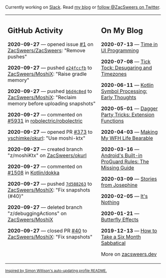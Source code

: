 Currently working on [Slack](https://slack.com/). Read [my blog](https://zacsweers.dev/) or [follow @ZacSweers on Twitter](https://twitter.com/ZacSweers).

<table><tr><td valign="top" width="60%">

## GitHub Activity
<!-- githubActivity starts -->
**2020-09-27** — opened issue [#1](https://api.github.com/repos/ZacSweers/ZacSweers/issues/1) on [ZacSweers/ZacSweers](https://api.github.com/repos/ZacSweers/ZacSweers): "Remove pushes"

**2020-09-27** — pushed [`e24fccfb`](https://github.com/ZacSweers/MoshiX/commit/e24fccfb53090d41e2876efc6d32b5c08645777d) to [ZacSweers/MoshiX](https://api.github.com/repos/ZacSweers/MoshiX): "Raise gradle memory"

**2020-09-27** — pushed [`b6d4c8ed`](https://github.com/ZacSweers/MoshiX/commit/b6d4c8ed1e9429b7fa27fe5064aca9ba6026be1b) to [ZacSweers/MoshiX](https://api.github.com/repos/ZacSweers/MoshiX): "Reclaim memory before uploading snapshots"

**2020-09-27** — commented on [#5931](https://github.com/robolectric/robolectric/issues/5931#issuecomment-699690613) in [robolectric/robolectric](https://api.github.com/repos/robolectric/robolectric)

**2020-09-27** — opened PR [#373](https://api.github.com/repos/yschimke/okurl/pulls/373) to [yschimke/okurl](https://api.github.com/repos/yschimke/okurl): "Use moshi-ktx"

**2020-09-27** — created branch "z/moshiKtx" on [ZacSweers/okurl](https://api.github.com/repos/ZacSweers/okurl)

**2020-09-27** — commented on [#1508](https://github.com/Kotlin/dokka/issues/1508#issuecomment-699680879) in [Kotlin/dokka](https://api.github.com/repos/Kotlin/dokka)

**2020-09-27** — pushed [`7d588263`](https://github.com/ZacSweers/MoshiX/commit/7d588263f2d12571d6aa6e1da7f3dec56cf1fac1) to [ZacSweers/MoshiX](https://api.github.com/repos/ZacSweers/MoshiX): "Fix snapshots (#40)"

**2020-09-27** — deleted branch "z/debuggingActions" on [ZacSweers/MoshiX](https://api.github.com/repos/ZacSweers/MoshiX)

**2020-09-27** — closed PR [#40](https://api.github.com/repos/ZacSweers/MoshiX/pulls/40) to [ZacSweers/MoshiX](https://api.github.com/repos/ZacSweers/MoshiX): "Fix snapshots"
<!-- githubActivity ends -->
</td><td valign="top" width="40%">

## On My Blog
<!-- blog starts -->
**2020-07-13** — [Time in UI Programming](https://www.zacsweers.dev/time-in-ui/)

**2020-07-08** — [Tick Tock: Desugaring and Timezones](https://www.zacsweers.dev/ticktock-desugaring-timezones/)

**2020-06-11** — [Kotlin Symbol Processing: Early Thoughts](https://www.zacsweers.dev/kotlin-symbol-processor-early-thoughts/)

**2020-05-01** — [Dagger Party Tricks: Extension Functions](https://www.zacsweers.dev/dagger-party-tricks-extension-functions/)

**2020-04-03** — [Making My WFH Life Bearable](https://www.zacsweers.dev/making-wfh-life-bearable/)

**2020-03-16** — [Android's Built-in ProGuard Rules: The Missing Guide](https://www.zacsweers.dev/android-proguard-rules/)

**2020-03-09** — [Stories from Josephine](https://www.zacsweers.dev/stories-from-josephine/)

**2020-02-05** — [It's Nothing](https://www.zacsweers.dev/its-nothing/)

**2020-01-21** — [Butterfly Effects](https://www.zacsweers.dev/butterfly-effects/)

**2019-12-13** — [How to Take a Six Month Sabbatical](https://www.zacsweers.dev/how-to-take-a-six-month-sabbatical/)
<!-- blog ends -->
More on [zacsweers.dev](https://zacsweers.dev/)
</td></tr></table>

<sub><a href="https://simonwillison.net/2020/Jul/10/self-updating-profile-readme/">Inspired by Simon Willison's auto-updating profile README.</a></sub>